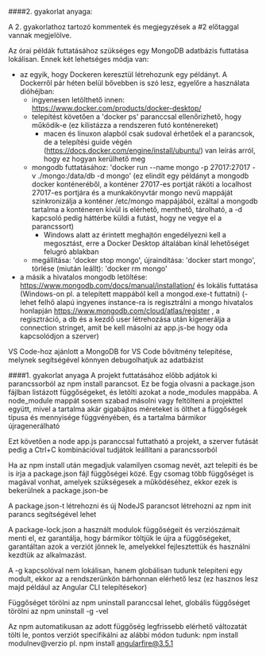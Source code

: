 ####2. gyakorlat anyaga:

A 2. gyakorlathoz tartozó kommentek és megjegyzések a #2 előtaggal vannak megjelölve.

Az órai példák futtatásához szükséges egy MongoDB adatbázis futtatása lokálisan. Ennek két lehetséges módja van:
- az egyik, hogy Dockeren keresztül létrehozunk egy példányt. A Dockerről pár héten belül bővebben is szó lesz, egyelőre a használata dióhéjban:
    - ingyenesen letölthető innen: https://www.docker.com/products/docker-desktop/
    - telepítést követően a 'docker ps' paranccsal ellenőrizhető, hogy működik-e (ez kilistázza a rendszeren futó konténereket)
        - macen és linuxon alapból csak sudoval érhetőek el a parancsok, de a telepítési guide végén (https://docs.docker.com/engine/install/ubuntu/) van leírás arról, hogy ez hogyan kerülhető meg
    - mongodb futtatásához:
      'docker run --name mongo -p 27017:27017 -v ./mongo:/data/db -d mongo' (ez elindít egy példányt a mongodb docker konténeréből, a konténer 27017-es portját ráköti a localhost 27017-es portjára és a munkakönyvtár mongo nevű mappáját szinkronizálja a konténer /etc/mongo mappájából, ezáltal a mongodb tartalma a konténeren kívül is elérhető, menthető, tárolható, a -d kapcsoló pedig háttérbe küldi a futást, hogy ne vegye el a parancssort)
      - Windows alatt az érintett meghajtón engedélyezni kell a megosztást, erre a Docker Desktop általában kínál lehetőséget felugró ablakban
    - megállítása: 'docker stop mongo', újraindítása: 'docker start mongo', törlése (miután leállt): 'docker rm mongo'
- a másik a hivatalos mongodb letöltése: https://www.mongodb.com/docs/manual/installation/ és lokális futtatása (Windows-on pl. a telepített mappából kell a mongod.exe-t futtatni)
(- lehet felhő alapú ingyenes instance-ra is regisztrálni a mongo hivatalos honlapján https://www.mongodb.com/cloud/atlas/register , a regisztráció, a db és a kezdő user létrehozása után kigenerálja a connection stringet, amit be kell másolni az app.js-be hogy oda kapcsolódjon a szerver)

VS Code-hoz ajánlott a MongoDB for VS Code bővítmény telepítése, melynek segítségével könnyen debugolhatjuk az adatbázist



####1. gyakorlat anyaga
A projekt futtatásához előbb adjátok ki parancssorból az npm install parancsot. Ez be fogja olvasni a package.json fájlban listázott
    függőségeket, és letölti azokat a node_modules mappába. A node_module mappát sosem szabad másolni vagy feltölteni a projekttel együtt, mivel a tartalma akár gigabájtos méreteket is ölthet a függőségek típusa és mennyisége függvényében, és a tartalma bármikor újragenerálható

Ezt követően a node app.js paranccsal futtatható a projekt, a szerver futását pedig a Ctrl+C kombinációval tudjátok leállítani a parancssorból

Ha az npm install után megadjuk valamilyen csomag nevét, azt telepíti és be is írja a package.json fájl függőségei közé. Egy csomag több függőséget is magával vonhat, amelyek szükségesek a működéséhez, ekkor ezek is bekerülnek a package.json-be

A package.json-t létrehozni és új NodeJS parancsot létrehozni az npm init parancs segítségével lehet

A package-lock.json a használt modulok függőségeit és verziószámait menti el, ez garantálja, hogy bármikor töltjük le újra a függőségeket, garantáltan azok a verziót jönnek le, amelyekkel fejlesztettük és használni kezdtük az alkalmazást.

A -g kapcsolóval nem lokálisan, hanem globálisan tudunk telepíteni egy modult, ekkor az a rendszerünkön bárhonnan elérhető lesz (ez hasznos lesz majd például az Angular CLI telepítésekor)

Függőséget törölni az npm uninstall paranccsal lehet, globális függőséget törölni az npm uninstall -g -vel

Az npm automatikusan az adott függőség legfrissebb elérhető változatát tölti le, pontos verziót specifikálni az alábbi módon tudunk:
npm install modulnev@verzio
pl. npm install angularfire@3.5.1
